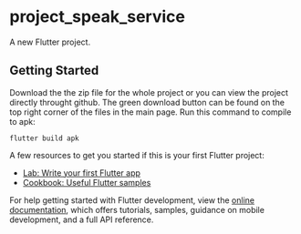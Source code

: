 # project_speak_service

A new Flutter project.

## Getting Started

Download the the zip file for the whole project or you can view the project directly throught github. The green download button can be found on the top right corner of the files in the main page. Run this command to compile to apk:

```
flutter build apk
```

A few resources to get you started if this is your first Flutter project:

- [Lab: Write your first Flutter app](https://docs.flutter.dev/get-started/codelab)
- [Cookbook: Useful Flutter samples](https://docs.flutter.dev/cookbook)

For help getting started with Flutter development, view the
[online documentation](https://docs.flutter.dev/), which offers tutorials,
samples, guidance on mobile development, and a full API reference.
